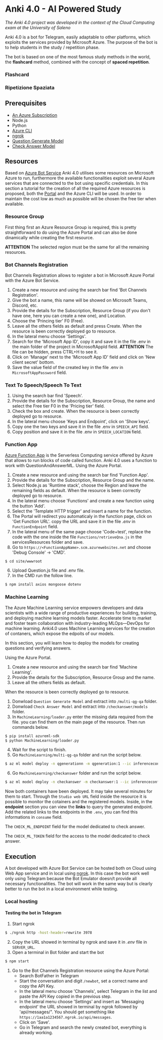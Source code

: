 # Anki 4.0 - AI Powered Study
*The Anki 4.0 project was developed in the context of the Cloud Computing exam at the University of Saleno*

Anki 4.0 is a bot for Telegram, easily adaptable to other platforms, which exploits the services provided by Microsoft Azure. The purpose of the bot is to help students in the study / repetition phase.

The bot is based on one of the most famous study methods in the world, the **flashcard** method, combined with the concept of **spaced repetition**.

### Flashcard

### Ripetizione Spaziata

## Prerequisites
- [An Azure Subscription](https://portal.azure.com/)
- Node.js
- Python
- [Azure CLI](https://docs.microsoft.com/it-it/cli/azure/install-azure-cli)
- [ngrok](https://ngrok.com/)
- [Question Generate Model](https://drive.google.com/file/d/1mUAh_2PEHy9_hheN4IGzIWqCZtFKSBkM/view?usp=sharing)
- [Check Answer Model](https://sbert.net/models/stsb-roberta-base.zip)


## Resources
Based on [Azure Bot Service](https://docs.microsoft.com/en-us/azure/bot-service) Anki 4.0 utilises some resources on Microsoft Azure to run, furthermore the available functionalities exploit several Azure services that are connected to the bot using specific credentials.
In this section a tutorial for the creation of all the required Azure resources is proposed, both the [Portal](https://portal.azure.com) and the Azure CLI will be used. In order to maintain the cost low as much as possible will be chosen the free tier when available.

### Resource Group
First thing first an Azure Resource Group is required, this is pretty straightforward to do using the Azure Portal and can also be done dinamically while creating the first resource.

**ATTENTION** The selected region must be the same for all the remaining resources.

### Bot Channels Registration
Bot Channels Registration allows to register a bot in Microsoft Azure Portal with the Azure Bot Service.

1. Create a new resource and using the search bar find 'Bot Channels Registration'.
1. Give the bot a name, this name will be showed on Microsoft Teams, Discord, etc.
1. Provide the details for the Subscription, Resource Group (if you don't have one, here you can create a new one), and Location.
1. Choose the 'Princing tier' F0 (Free).
1. Leave all the others fields as default and press Create. When the resource is been correctly deployed go to resource.
1. In the lateral menu choose 'Settings'.
1. Search for the 'Microsoft App ID', copy it and save it in the file .env in the main folder of the project in MicrosoftAppId field. **ATTENTION** The file can be hidden, press CTRL+H to see it.
1. Click on 'Manage' next to the 'Microsoft App ID' field and click on 'New client secret' bottom.
1. Save the value field of the created key in the file .env in ```MicrosoftAppPassword``` field.

### Text To Speech/Speech To Text
1. Using the search bar find 'Speech'.
2. Provide the details for the Subscription, Resource Group, the name and select the Free tier F0 in the 'Pricing tier' field.
3. Check the box and create. When the resource is been correctly deployed go to resource.
4. In the lateral menu choose 'Keys and Endpoint', click on 'Show keys'.
5. Copy one the two keys and save it in the file .env in ```SPEECH_API``` field.
6. Copy position and save it in the file .env in ```SPEECH_LOCATION``` field.

### Function App
[Azure Function App](https://docs.microsoft.com/en-us/azure/azure-functions/functions-overview) is the Serverless Computing service offered by Azure that allows to run blocks of code called function.
Anki 4.0 uses a function to work with QuestionAndAnswerML.
Using the Azure Portal.
1. Create a new resource and using the search bar find 'Function App'.
2. Provide the details for the Subscription, Resource Group and the name.
3. Select Node.js as 'Runtime stack', choose the Region and leave the remaining fields as default.
When the resource is been correctly deployed go to resource.
1. In the lateral menu choose 'Functions' and create a new function using the button 'Add'.
2. Select the 'Template HTTP trigger' and insert a name for the function.
3. The Portal will redirect you automaticaly in the function page, click on 'Get Function URL'. copy the URL and save it in the file _.env_ in `FunctionEndpoint` field.
4. In the lateral menu of the same page choose 'Code+test', replace the code with the one inside the file ```Functions/retrieveQna.js``` in the servicesResources folder and save.
5. Go to `https://<FunctionAppName>.scm.azurewebsites.net` and choose 'Debug Console' -> 'CMD'.
```sh
$ cd site/wwwroot
```
6. Upload Question.js file and .env file.
7. In the CMD run the follow line.
```sh
$ npm install axios mongoose dotenv
```

### Machine Learning

The Azure Machine Learning service empowers developers and data scientists with a wide range of productive experiences for building, training, and deploying machine learning models faster. Accelerate time to market and foster team collaboration with industry-leading MLOps—DevOps for machine learning.
Anki4.0 uses Machine Learning services for the creation of contaners, which expose the edpoits of our models.

In this section, you will learn how to deploy the models for creating questions and verifying answers.

Using the Azure Portal.
1. Create a new resource and using the search bar find 'Machine Learning'.
2. Provide the details for the Subscription, Resource Group and the name.
4. Leave all the others fields as default.

When the resource is been correctly deployed go to resource.

1. Donwload `Question Generate Model` and extract into `/multi-qg-qa` folder.
2. Donwload `Check Answer Model` and extract into `/checkanswer/models` folder.
3. In `MachineLearning/loader.py` enter the missing data required from the file. you can find them on the main page of the resource. Then run commands below.
```sh
$ pip install azureml-sdk
$ python MachineLearning/loader.py
```
4. Wait for the script to finish.
5. Go `MachineLearning/multi-qg-qa` folder and run the script below.
```sh
$ az ml model deploy -n qgenerationn -m qgeneration:1 --ic inferenceconfig.json --dc deploymentconfig.json -w WORKSPACE_NAME -g RESOUCEGROUP_NAME
```
6. Go `MachineLearning/checkanswer` folder and run the script below.
```sh
$ az ml model deploy -n checkanswer -m checkanswer:1 --ic inferenceconfig.json --dc deploymentconfig.json -w WORKSPACE_NAME -g RESOUCEGROUP_NAME
```
Now both containers have been deployed. It may take several minutes for them to start.
Through the `Studio web URL` field inside the resource it is possible to monitor the cotainers and the registered models.
Inside, in the **endpoint** section you can view the **links** to query the generated endpoint.
Add the related links to the endpoints in the `.env`, you can find this informations in `consume` field.

The `CHECK_ML_ENDPOINT` field for the model dedicated to check answer.

The `CHECK_ML_TOKEN` field for the access to the model dedicated to check answer.





## Execution
A bot developed with Azure Bot Service can be hosted both on Cloud using Web App service and in local using [ngrok](https://ngrok.com/). In this case the bot work well only using Telegram because the Bot Emulator doesn/t provide all necessary functionalities. The bot will work in the same way but is clearly better to run the bot in a local environment while testing.
### Local hosting
#### Testing the bot in Telegram
1. Start ngrok
```sh
$ ./ngrok http -host-header=rewrite 3978
```
2. Copy the URL showed in terminal by ngrok and save it in _.env_ file in `SERVER_URL`.
3. Open a terminal in Bot folder and start the bot
```sh
$ npm start
```
1. Go to the Bot Channels Registration resource using the Azure Portal:
    * Search BotFather in Telegram
    * Start the conversation and digit ```/newbot```, set a correct name and copy the API Key.
    * In the lateral menu choose 'Channels', select Telegram in the list and paste the API Key copied in the previous step.
    * In the lateral menu choose 'Settings' and insert as 'Messaging endpoint' the URL showed in terminal by ngrok followed by 'api/messages/". You should get something like `https://1aa1a1234567.ngrok.io/api/messages`.
    * Click on 'Save'.
    * Go in Telegram and search the newly created bot, everything is already working.
